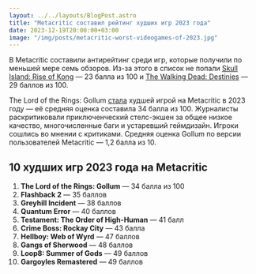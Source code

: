 ```yaml
---
layout: ../../layouts/BlogPost.astro
title: "Metacritic составил рейтинг худших игр 2023 года"
date: 2023-12-19T20:00:00+03:00
image: "/img/posts/metacritic-worst-videogames-of-2023.jpg"
---
```


В Metacritic составили антирейтинг среди игр, которые получили по меньшей мере семь обзоров. Из-за этого в список не попали [Skull Island: Rise of Kong](https://www.metacritic.com/game/skull-island-rise-of-kong/) — 23 балла из 100 и [The Walking Dead: Destinies](https://www.metacritic.com/game/the-walking-dead-destinies/) — 29 баллов из 100.

The Lord of the Rings: Gollum [стала](https://www.metacritic.com/pictures/worst-videogames-of-2023/9/) худшей игрой на Metacritic в 2023 году — её средняя оценка составила 34 балла из 100. Журналисты раскритиковали приключенческий стелс-экшен за общее низкое качество, многочисленные баги и устаревший геймдизайн. Игроки сошлись во мнении с критиками. Средняя оценка Gollum по версии пользователей Metacritic — 1,2 балла из 10.

## 10 худших игр 2023 года на Metacritic

1.  **The Lord of the Rings: Gollum** — 34 балла из 100
2.  **Flashback 2** — 35 баллов  
3.  **Greyhill Incident** — 38 баллов  
4.  **Quantum Error** — 40 баллов  
5.  **Testament: The Order of High-Human** — 41 балл  
6.  **Crime Boss: Rockay City** — 43 балла  
7.  **Hellboy: Web of Wyrd** — 47 баллов  
8.  **Gangs of Sherwood** — 48 баллов  
9.  **Loop8: Summer of Gods** — 49 баллов
10.  **Gargoyles Remastered** — 49 баллов